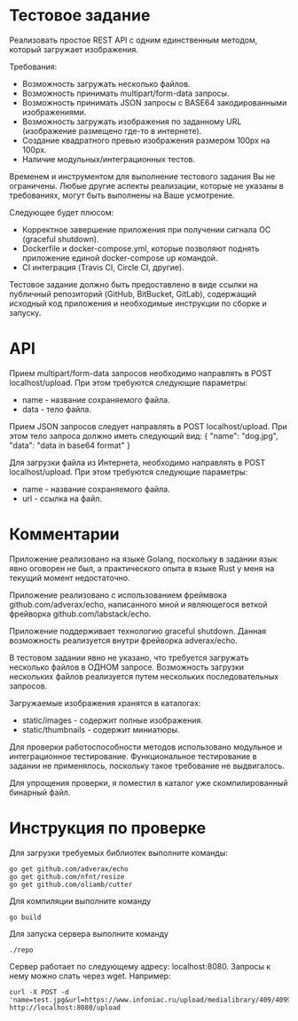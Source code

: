 # Тестовое задание
Реализовать простое REST API с одним единственным методом, который загружает изображения.

Требования:
- Возможность загружать несколько файлов.
- Возможность принимать multipart/form-data запросы.
- Возможность принимать JSON запросы с BASE64 закодированными изображениями.
- Возможность загружать изображения по заданному URL (изображение размещено где-то в интернете).
- Создание квадратного превью изображения размером 100px на 100px.
- Наличие модульных/интеграционных тестов.

Временем и инструментом для выполнение тестового задания Вы не ограничены. Любые другие аспекты реализации, которые не указаны в требованиях, могут быть выполнены на Ваше усмотрение.

Следующее будет плюсом:
- Корректное завершение приложения при получении сигнала ОС (graceful shutdown).
- Dockerfile и docker-compose.yml, которые позволяют поднять приложение единой docker-compose up командой.
- CI интеграция (Travis CI, Circle CI, другие).

Тестовое задание должно быть предоставлено в виде ссылки на публичный репозиторий (GitHub, BitBucket, GitLab), содержащий исходный код приложения и необходимые инструкции по сборке и запуску.
 
# API
Прием multipart/form-data запросов необходимо направлять в POST localhost/upload. При этом требуются следующие параметры:
* name - название сохраняемого файла.
* data - тело файла.

Прием JSON запросов следует направлять в POST localhost/upload. При этом тело запроса должно иметь следующий вид:
{
  "name": "dog.jpg",
  "data": "data in base64 format"
}

Для загрузки файла из Интернета, необходимо направлять в POST localhost/upload. При этом требуются следующие параметры:
* name - название сохраняемого файла.
* url - ссылка на файл.

# Комментарии
Приложение реализовано на языке Golang, поскольку в задании язык явно оговорен не был, а практического опыта в языке Rust у меня на текущий момент недостаточно. 

Приложение реализовано с использованием фреймвока github.com/adverax/echo, написанного мной и являющегося веткой фрейворка github.com/labstack/echo.

Приложение поддерживает технологию graceful shutdown. Данная возможность реализуется внутри фрейворка adverax/echo.

В тестовом задании явно не указано, что требуется загружать несколько файлов в ОДНОМ запросе. Возможность загрузки нескольких файлов реализуется путем нескольких последовательных запросов.

Загружаемые изображения хранятся в каталогах:
* static/images - содержит полные изображения.
* static/thumbnails - содержит миниатюры.

Для проверки работоспособности методов использовано модульное и интеграционное тестирование. Функциональное тестирование в задании не применялось, поскольку такое требование не выдвигалось.

Для упрощения проверки, я поместил в каталог уже скомпилированный бинарный файл. 

# Инструкция по проверке
Для загрузки требуемых библиотек выполните команды:
```bush
go get github.com/adverax/echo
go get github.com/nfnt/resize
go get github.com/oliamb/cutter
```
 
Для компиляции выполните команду
```bush 
go build
```    

Для запуска сервера выполните команду
```bush 
./repo
```
     
Сервер работает по следующему адресу: localhost:8080. Запросы к нему можно слать через wget. Например:
```bush
curl -X POST -d 'name=test.jpg&url=https://www.infoniac.ru/upload/medialibrary/409/4099172ff56fa1e8d0a35b52bf908726.jpg' http://localhost:8080/upload
```